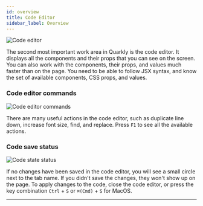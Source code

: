 ```yaml
---
id: overview
title: Code Editor
sidebar_label: Overview
---
```


![Code editor](/scr/code-editor-general.png)

The second most important work area in Quarkly is the code editor. It displays all the components and their props that you can see on the screen. You can also work with the components, their props, and values much faster than on the page. You need to be able to follow JSX syntax, and know the set of available components, CSS props, and values.

### Code editor commands

![Code editor commands](/scr/code-editor-shortcuts.png)

There are many useful actions in the code editor, such as duplicate line down, increase font size, find, and replace. Press `F1` to see all the available actions.

### Code save status

![Code state status](/scr/code-editor-status.png)

If no changes have been saved in the code editor, you will see a small circle next to the tab name. If you didn't save the changes, they won't show up on the page. To apply changes to the code, close the code editor, or press the key combination `Ctrl` + `S` or `⌘(Cmd)` + `S` for MacOS.

---
